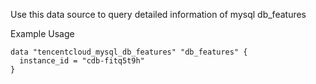 Use this data source to query detailed information of mysql db_features

Example Usage

```hcl
data "tencentcloud_mysql_db_features" "db_features" {
  instance_id = "cdb-fitq5t9h"
}
```